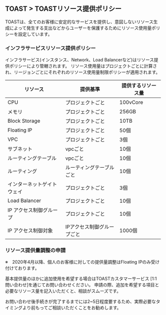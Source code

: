 ## TOAST > TOASTリソース提供ポリシー
TOASTは、全てのお客様に安定的なサービスを提供し、意図しないリソース生成によって発生する支出などからユーザーを保護するためにリソース使用量ポリシーを設定しています。 

### インフラサービスリソース提供ポリシー
インフラサービス(インスタンス、Network、Load Balancerなど)はリソース提供ポリシーにより管轄されます。 
リソース使用量はプロジェクトごとに計算され、リージョンごとにそれぞれのリソース使用量制限ポリシーが適用されます。

|リソース | 提供基準 | 提供するリソース量 | 
|----|----|----|
|CPU	| プロジェクトごと |100vCore|
|メモリ	 | プロジェクトごと |256GB|
|Block Storage| プロジェクトごと |10TB|
|Floating IP | プロジェクトごと |50個|
|VPC | プロジェクトごと |3個|
|サブネット | vpcごと |10個|
|ルーティングテーブル | vpcごと |10個|
|ルーティング | ルーティングテーブルごと |10個|
|インターネットゲイトウェイ | プロジェクトごと	|3個|
|Load Balancer | プロジェクトごと |10個|
|IP アクセス制御グループ	| プロジェクトごと   |10個|
|IP アクセス制御対象 | IPアクセス制御グループごと	|1000個|

### リソース提供量調整の申請
※　2020年4月以降、個人のお客様に対しての提供量調整はFloating IPのみ受け付けております。

基本提供量のほかに追加使用を希望する場合はTOASTカスタマーサービス  [1:1問い合わせ]を通じてお問い合わせください。
申請の際、追加を希望する項目と必要なリソース量を記入いただくと、相談がスムーズです。

お問い合わせ後手続きが完了するまでには2~5日程度要するため、実際必要なタイミングより前もってご相談いただくことをお勧めします。
